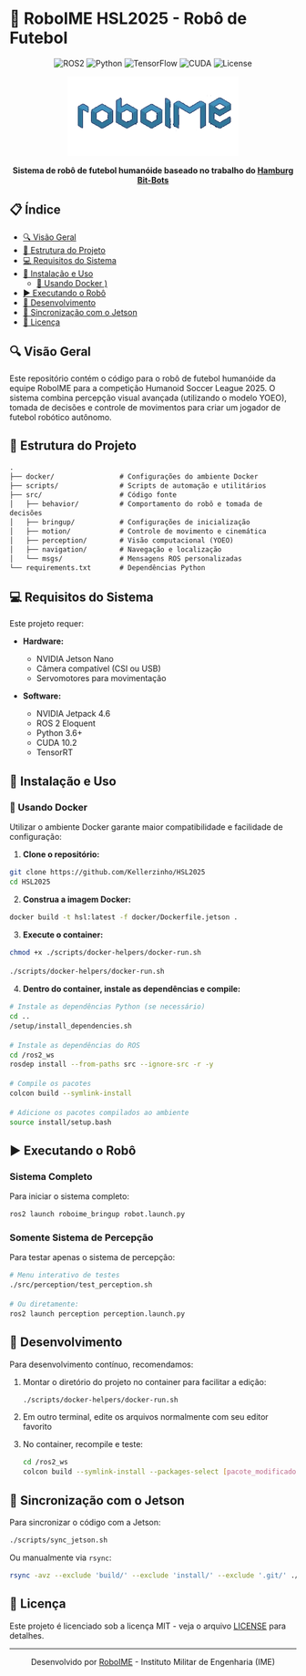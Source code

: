 # 🤖 RoboIME HSL2025 - Robô de Futebol

<div align="center">

![ROS2](https://img.shields.io/badge/ROS2-Eloquent-blue)
![Python](https://img.shields.io/badge/Python-3.6+-green)
![TensorFlow](https://img.shields.io/badge/TensorFlow-2.4-orange)
![CUDA](https://img.shields.io/badge/CUDA-10.2-brightgreen)
![License](https://img.shields.io/badge/License-MIT-lightgrey)

<img src="https://github.com/Kellerzinho/HSL2025/blob/master/RoboLogo.png" alt="RoboIME Logo" width="300"/>

**Sistema de robô de futebol humanóide baseado no trabalho do [Hamburg Bit-Bots](https://github.com/bit-bots/bitbots_main)**

</div>

## 📋 Índice

- [🔍 Visão Geral](#-visão-geral)
- [🧩 Estrutura do Projeto](#-estrutura-do-projeto)
- [💻 Requisitos do Sistema](#-requisitos-do-sistema)
- [🚀 Instalação e Uso](#-instalação-e-uso)
  - [🐳 Usando Docker )](#-usando-docker-recomendado)
- [▶️ Executando o Robô](#️-executando-o-robô)
- [🔄 Desenvolvimento](#-desenvolvimento)
- [📡 Sincronização com o Jetson](#-sincronização-com-o-jetson)
- [📜 Licença](#-licença)

## 🔍 Visão Geral

Este repositório contém o código para o robô de futebol humanóide da equipe RoboIME para a competição Humanoid Soccer League 2025. O sistema combina percepção visual avançada (utilizando o modelo YOEO), tomada de decisões e controle de movimentos para criar um jogador de futebol robótico autônomo.

## 🧩 Estrutura do Projeto

```
.
├── docker/                # Configurações do ambiente Docker
├── scripts/               # Scripts de automação e utilitários
├── src/                   # Código fonte
│   ├── behavior/          # Comportamento do robô e tomada de decisões
│   ├── bringup/           # Configurações de inicialização
│   ├── motion/            # Controle de movimento e cinemática
│   ├── perception/        # Visão computacional (YOEO)
│   ├── navigation/        # Navegação e localização
│   └── msgs/              # Mensagens ROS personalizadas
└── requirements.txt       # Dependências Python
```

## 💻 Requisitos do Sistema

Este projeto requer:

- **Hardware:**
  - NVIDIA Jetson Nano
  - Câmera compatível (CSI ou USB)
  - Servomotores para movimentação

- **Software:**
  - NVIDIA Jetpack 4.6
  - ROS 2 Eloquent
  - Python 3.6+
  - CUDA 10.2
  - TensorRT

## 🚀 Instalação e Uso

### 🐳 Usando Docker

Utilizar o ambiente Docker garante maior compatibilidade e facilidade de configuração:

1. **Clone o repositório:**

```bash
git clone https://github.com/Kellerzinho/HSL2025
cd HSL2025
```

2. **Construa a imagem Docker:**

```bash
docker build -t hsl:latest -f docker/Dockerfile.jetson .
```

3. **Execute o container:**

```bash
chmod +x ./scripts/docker-helpers/docker-run.sh

./scripts/docker-helpers/docker-run.sh
```

4. **Dentro do container, instale as dependências e compile:**

```bash
# Instale as dependências Python (se necessário)
cd ..
/setup/install_dependencies.sh

# Instale as dependências do ROS
cd /ros2_ws
rosdep install --from-paths src --ignore-src -r -y

# Compile os pacotes
colcon build --symlink-install

# Adicione os pacotes compilados ao ambiente
source install/setup.bash
```


## ▶️ Executando o Robô

### Sistema Completo

Para iniciar o sistema completo:

```bash
ros2 launch roboime_bringup robot.launch.py
```

### Somente Sistema de Percepção

Para testar apenas o sistema de percepção:

```bash
# Menu interativo de testes
./src/perception/test_perception.sh

# Ou diretamente:
ros2 launch perception perception.launch.py
```

## 🔄 Desenvolvimento

Para desenvolvimento contínuo, recomendamos:

1. Montar o diretório do projeto no container para facilitar a edição:
   ```bash
   ./scripts/docker-helpers/docker-run.sh
   ```

2. Em outro terminal, edite os arquivos normalmente com seu editor favorito

3. No container, recompile e teste:
   ```bash
   cd /ros2_ws
   colcon build --symlink-install --packages-select [pacote_modificado]
   ```

## 📡 Sincronização com o Jetson

Para sincronizar o código com a Jetson:

```bash
./scripts/sync_jetson.sh
```

Ou manualmente via `rsync`:

```bash
rsync -avz --exclude 'build/' --exclude 'install/' --exclude '.git/' ./ jetson@192.168.1.xxx:/home/jetson/roboime_ws/
```

## 📜 Licença

Este projeto é licenciado sob a licença MIT - veja o arquivo [LICENSE](LICENSE) para detalhes.

---

<div align="center">
  <p>Desenvolvido por <a href="https://github.com/Kellerzinho/HSL2025">RoboIME</a> - Instituto Militar de Engenharia (IME)</p>
</div>
